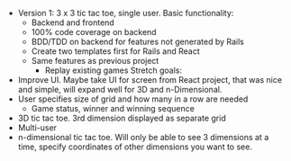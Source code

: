 - Version 1: 3 x 3 tic tac toe, single user.  Basic functionality:
  - Backend and frontend
  - 100% code coverage on backend
  - BDD/TDD on backend for features not generated by Rails
  - Create two templates first for Rails and React
  - Same features as previous project
    - Replay existing games
Stretch goals:
- Improve UI.  Maybe take UI for screen from React project, that was nice and
simple, will expand well for 3D and n-Dimensional.
- User specifies size of grid and how many in a row are needed
  - Game status, winner and winning sequence
- 3D tic tac toe.  3rd dimension displayed as separate grid
- Multi-user
- n-dimensional tic tac toe.  Will only be able to see 3 dimensions at a time,
specify coordinates of other dimensions you want to see.
